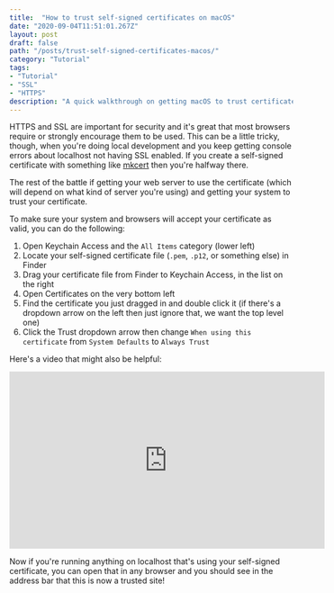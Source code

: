 ```yaml
---
title:  "How to trust self-signed certificates on macOS"
date: "2020-09-04T11:51:01.267Z"
layout: post
draft: false
path: "/posts/trust-self-signed-certificates-macos/"
category: "Tutorial"
tags:
- "Tutorial"
- "SSL"
- "HTTPS"
description: "A quick walkthrough on getting macOS to trust certificates that you or someone else you trust has created"
---
```


HTTPS and SSL are important for security and it's great that most browsers require or strongly encourage them to be used. This can be a little tricky, though, when you're doing local development and you keep getting console errors about localhost not having SSL enabled. If you create a self-signed certificate with something like [mkcert](https://github.com/FiloSottile/mkcert) then you're halfway there.

The rest of the battle if getting your web server to use the certificate (which will depend on what kind of server you're using) and getting your system to trust your certificate.

To make sure your system and browsers will accept your certificate as valid, you can do the following:

1. Open Keychain Access and the `All Items` category (lower left)
1. Locate your self-signed certificate file (`.pem`, `.p12`, or something else) in Finder
1. Drag your certificate file from Finder to Keychain Access, in the list on the right
1. Open Certificates on the very bottom left
1. Find the certificate you just dragged in and double click it (if there's a dropdown arrow on the left then just ignore that, we want the top level one)
1. Click the Trust dropdown arrow then change `When using this certificate` from `System Defaults` to `Always Trust`

Here's a video that might also be helpful:

<center>
    <iframe width="560" height="315" src="https://www.youtube.com/embed/TGrX8XgSuZ4" frameborder="0" allow="accelerometer; encrypted-media; gyroscope; picture-in-picture" allowfullscreen></iframe>
</center>

Now if you're running anything on localhost that's using your self-signed certificate, you can open that in any browser and you should see in the address bar that this is now a trusted site!
